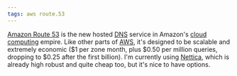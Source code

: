 ```yaml
---
tags: aws route.53
---
```


[Amazon Route 53](/wiki/Amazon_Route_53) is the new hosted [DNS](/wiki/DNS) service in Amazon's [cloud computing](/wiki/cloud_computing) empire. Like other parts of [AWS](/wiki/AWS), it's designed to be scalable and extremely economic ($1 per zone month, plus $0.50 per million queries, dropping to $0.25 after the first billion). I'm currently using [Nettica](/wiki/Nettica), which is already high robust and quite cheap too, but it's nice to have options.
